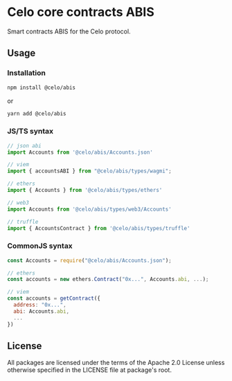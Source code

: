 # Celo core contracts ABIS

Smart contracts ABIS for the Celo protocol.

## Usage

### Installation

```bash
npm install @celo/abis
```

or

```bash
yarn add @celo/abis
```

### JS/TS syntax

```ts
// json abi
import Accounts from '@celo/abis/Accounts.json'

// viem
import { accountsABI } from "@celo/abis/types/wagmi";

// ethers
import { Accounts } from '@celo/abis/types/ethers'

// web3
import Accounts from '@celo/abis/types/web3/Accounts'

// truffle
import { AccountsContract } from '@celo/abis/types/truffle'
```

### CommonJS syntax

```js
const Accounts = require("@celo/abis/Accounts.json");

// ethers
const accounts = new ethers.Contract("0x...", Accounts.abi, ...);

// viem
const accounts = getContract({
  address: "0x...",
  abi: Accounts.abi,
  ...
})
```


## License

All packages are licensed under the terms of the Apache 2.0 License unless otherwise specified in the LICENSE file at package's root.
